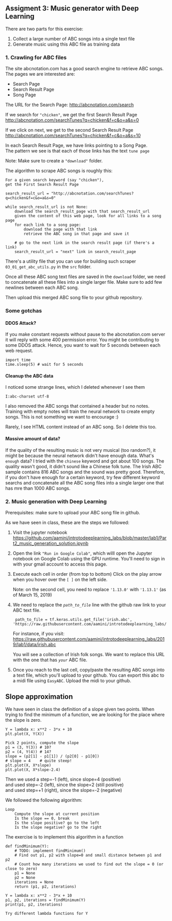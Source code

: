 ## Assigment 3: Music generator with Deep Learning

There are two parts for this exercise:
1) Collect a large number of ABC songs into a single text file
2) Generate music using this ABC file as training data

### 1. Crawling for ABC files

The site abcnotation.com has a good search engine to retrieve ABC songs.
The pages we are interested are:
* Search Page
* Search Result Page
* Song Page

The URL for the Search Page: http://abcnotation.com/search

If we search for `"chicken"`, we get the first Search Result Page<br/>
http://abcnotation.com/searchTunes?q=chicken&f=c&o=a&s=0

If we click on next, we get to the second Search Result Page<br/>
http://abcnotation.com/searchTunes?q=chicken&f=c&o=a&s=10

In each Search Result Page, we have links pointing to a Song Page.<br/>
The pattern we see is that each of those links has the text `tune page`

Note: Make sure to create a `"download"` folder.

The algorithm to scrape ABC songs is roughly this:

    For a given search keyword (say "chicken"),
    get the First Search Result Page

    search_result_url = "http://abcnotation.com/searchTunes?q=chicken&f=c&o=a&s=0"
    
    while search_result_url is not None:
        download the search_result_page with that search_result_url
        given the content of this web page, look for all links to a song page
        for each link to a song page:
            download the page with that link
            retrieve the ABC song in that page and save it

        # go to the next link in the search result page (if there's a link)
        search_result_url = "next" link in search_result_page


There's a utility file that you can use for building such scraper
`03_01_get_abc_utils.py` in the `src` folder.

Once all these ABC song text files are saved in the `download` folder, we need to concatenate all these files into a single larger file. Make sure to add few newlines between each ABC song.

Then upload this merged ABC song file to your github repository.

### Some gotchas

#### DDOS Attack?<br>
If you make constant requests without pause to the abcnotation.com server it will reply with some 400 permission error. You might be contributing to some DDOS attack. Hence, you want to wait for 5 seconds between each web request.

    import time
    time.sleep(5) # wait for 5 seconds

#### Cleanup the ABC data
I noticed some strange lines, which I deleted whenever I see them

    I:abc-charset utf-8

I also removed the ABC songs that contained a header but no notes.
Training with empty notes will train the neural network to create empty songs. This is not something we want to encourage :)

Rarely, I see HTML content instead of an ABC song. So I delete this too.

#### Massive amount of data?
If the quality of the resulting music is not very musical (too random?), it might be because the neural network didn't have enough data. What's `enough` data? I tried with the `chinese` keyword and got about 100 songs. The quality wasn't good, it didn't sound like a Chinese folk tune. The Irish ABC sample contains 816 ABC songs and the sound was pretty good. Therefore, if you don't have enough for a certain keyword, try few different keyword searchs and concatenate all the ABC song files into a single larger one that has mre than 1000 ABC songs.


### 2. Music generation with Deep Learning

Prerequisites: make sure to upload your ABC song file in github.

As we have seen in class, these are the steps we followed:
1) Visit the jupyter notebook
https://github.com/aamini/introtodeeplearning_labs/blob/master/lab1/Part2_music_generation_solution.ipynb

2) Open the link `"Run in Google Colab"`, which willl open the Jupyter notebook on Google Colab using the GPU runtime. You'll need to sign in with your gmail account to access this page.

3) Execute each cell in order (from top to bottom)
Click on the play arrow when you hover over the `[ ]` on the left side.

    Note: on the second cell, you need to replace `'1.13.0'` with `'1.13.1'` (as of March 15, 2019)

4) We need to replace the *`path_to_file`* line with the github raw link to your ABC text file.

        path_to_file = tf.keras.utils.get_file('irish.abc', 'https://raw.githubusercontent.com/aamini/introtodeeplearning_labs/2019/lab1/data/irish.abc')

    For instance, if you visit:
https://raw.githubusercontent.com/aamini/introtodeeplearning_labs/2019/lab1/data/irish.abc

    You will see a collection of Irish folk songs. We want to replace this URL with the one that has *`your`* ABC file.

5) Once you reach to the last cell, copy/paste the resulting ABC songs into a text file, which you'll upload to your github. You can export this abc to a midi file using `EasyABC`. Upload the midi to your github.


## Slope approximation

We have seen in class the definition of a slope given two points.
When trying to find the minimum of a function, we are looking for the place where the slope is zero.

    Y = lambda x: x**2 - 3*x + 10
    plt.plot(X, Y(X))

    Pick 2 points, compute the slope
    p1 = (3, Y(3)) # 10?
    p2 = (4, Y(4)) # 14?
    slope = (p2[1] - p1[1]) / (p2[0] - p1[0])
    # slope = 4    # quite steep!
    plt.plot(X, X*slope)
    plt.plot(X, X*slope-2.4)

Then we used a step=-1 (left), since slope=4 (positive)<br>
and used step=-2 (left), since the slope=2 (still positive)<br>
and used step=+1 (right), since the slope=-2 (negative)<br>

We followed the following algorithm:

    Loop
        Compute the slope at current position
        Is the slope == 0, break
        Is the slope positive? go to the left
        Is the slope negative? go to the right

The exercise is to implement this algorithm in a function

    def findMinimum(Y):
        # TODO: implement findMinimum()
        # Find out p1, p2 with slope=0 and small distance between p1 and p2
        # Count how many iterations we used to find out the slope = 0 (or close to zero)
        p1 = None
        p2 = None
        iterations = None
        return (p1, p2, iterations)

    Y = lambda x: x**2 - 3*x + 10
    p1, p2, iterations = findMinimum(Y)
    print(p1, p2, iterations)

    Try different lambda functions for Y

